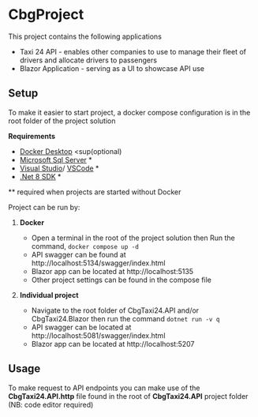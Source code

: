 # CbgProject 
This project contains the following applications

- Taxi 24 API - enables other companies to use to manage their fleet of drivers and allocate drivers to passengers
- Blazor Application - serving as a UI to showcase API use

## Setup
To make it easier to start project, a docker compose configuration is in the root folder of the project solution

**Requirements** 
-  [Docker Desktop](https://www.docker.com/products/docker-desktop/) <sup(optional)</sup>
- [Microsoft Sql Server](https://www.microsoft.com/en-us/sql-server/sql-server-downloads) *
- [Visual Studio](https://visualstudio.microsoft.com/downloads/)/ [VSCode](https://code.visualstudio.com/download) *
- [.Net 8 SDK](https://dotnet.microsoft.com/en-us/download/dotnet/8.0) *

** required when projects are started without Docker

Project can be run by: 
1. **Docker**
   - Open a terminal in the root of the project solution then Run the command, `docker compose up -d`
   - API swagger can be found at http://localhost:5134/swagger/index.html
   - Blazor app can be located at http://localhost:5135
   - Other project settings can be found in the compose file

2. **Individual project**
   - Navigate to the root folder of CbgTaxi24.API and/or CbgTaxi24.Blazor then run the command `dotnet run -v q`
   - API swagger can be located at http://localhost:5081/swagger/index.html
   - Blazor app can be located at http://localhost:5207
   
## Usage
To make request to API endpoints you can make use of the **CbgTaxi24.API.http** file found in the root of **CbgTaxi24.API** project folder (NB: code editor required)
